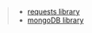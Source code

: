 >- [requests library](https://github.com/MarketSquare/robotframework-requests)
>- [mongoDB library](https://github.com/tarathep/robot-mongodb-library)
